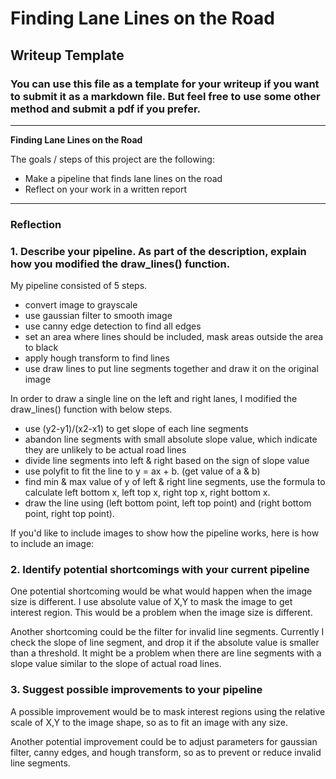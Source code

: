# **Finding Lane Lines on the Road** 

## Writeup Template

### You can use this file as a template for your writeup if you want to submit it as a markdown file. But feel free to use some other method and submit a pdf if you prefer.

---

**Finding Lane Lines on the Road**

The goals / steps of this project are the following:
* Make a pipeline that finds lane lines on the road
* Reflect on your work in a written report


[//]: # (Image References)

[image1]: ./examples/grayscale.jpg "Grayscale"

---

### Reflection

### 1. Describe your pipeline. As part of the description, explain how you modified the draw_lines() function.

My pipeline consisted of 5 steps. 

* convert image to grayscale
* use gaussian filter to smooth image
* use canny edge detection to find all edges
* set an area where lines should be included, mask areas outside the area to black
* apply hough transform to find lines
* use draw lines to put line segments together and draw it on the original image

In order to draw a single line on the left and right lanes, I modified the draw_lines() function with below steps.

* use (y2-y1)/(x2-x1) to get slope of each line segments
* abandon line segments with small absolute slope value, which indicate they are unlikely to be actual road lines
* divide line segments into left & right based on the sign of slope value
* use polyfit to fit the line to y = ax + b. (get value of a & b)
* find min & max value of y of left & right line segments, use the formula to calculate left bottom x, left top x, right top x, right bottom x.
* draw the line using (left bottom point, left top point) and (right bottom point, right top point).

If you'd like to include images to show how the pipeline works, here is how to include an image: 

[image2]: ./test_images_output/example.jpg "Pipeline Image"


### 2. Identify potential shortcomings with your current pipeline


One potential shortcoming would be what would happen when the image size is different. I use absolute value of X,Y to mask the image to get interest region. This would be a problem when the image size is different. 

Another shortcoming could be the filter for invalid line segments. Currently I check the slope of line segment, and drop it if the absolute value is smaller than a threshold. It might be a problem when there are line segments with a slope value similar to the slope of actual road lines.


### 3. Suggest possible improvements to your pipeline

A possible improvement would be to mask interest regions using the relative scale of X,Y to the image shape, so as to fit an image with any size.

Another potential improvement could be to adjust parameters for gaussian filter, canny edges, and hough transform, so as to prevent or reduce invalid line segments.
